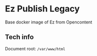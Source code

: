 # Ez Publish Legacy

Base docker image of Ez from Opencontent

## Tech info

Document root: `/var/www/html`

